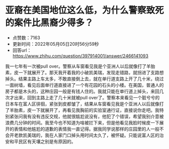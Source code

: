 # 亚裔在美国地位这么低，为什么警察致死的案件比黑裔少得多？
- 点赞数：7163
- 更新时间：2022年05月05日20时56分59秒
- 回答url：https://www.zhihu.com/question/397914001/answer/2466141093
<body>
 <p data-pid="fXJ_5GDv">我一七年有一次被pull over。警察从车窗看见我是个亚洲人以后就像打了羊胎素，皮一下就展开了。那天我开着我的小破凯美瑞，发现走错路，就拐进了支路想掉头。结果主路上车太多，不敢直接倒上去，就在单行道支路上开了几十米，绕过一面树墙，看见后面单行道直接进了一个有花园的石头的小楼。在美国，普通人的房子都是木头的，这种庄园一般是有钱人住的。我就只能在单行道上掉头，来回几次才出来，回到主路上走了几十米就被pull over了。警察本来看见一个脏兮兮的日本车在富人区徘徊，紧张到皮都皱了，结果从车窗看见我是个亚洲人以后就像打了羊胎素，皮一下就展开了，再看见我胸前的实验室通行证，直接说你走吧。我特别紧张问我有没有违反交规，他就很尴尬说没有，他犯了个错误，希望我别介意被浪费几分钟的时间。我至今也不知道为啥被拦下来，但是他看见我脸时候皮一下展开的表情和他尴尬的道歉的表情我一直记得。据我同学说那样的庄园里的人一般不会开老款凯美瑞的，我在人家门口掉头用时间太久了，被怀疑。只能说富人区的治安和平民区有天壤之别是有原因的。</p>
</body>
